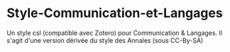 Style-Communication-et-Langages
===============================

Un style csl (compatible avec Zotero) pour Communication &amp; Langages. Il s'agit d'une version dérivée du style des Annales (sous CC-By-SA)
